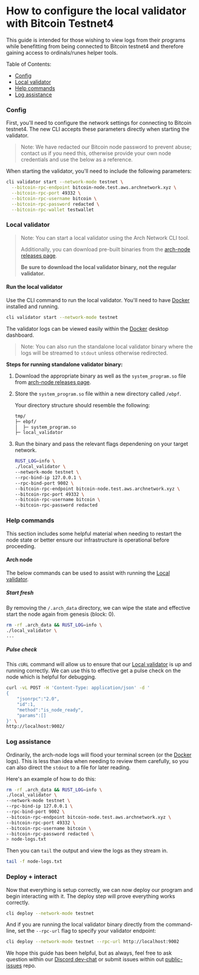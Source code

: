 # How to configure the local validator with Bitcoin Testnet4

This guide is intended for those wishing to view logs from their programs while benefitting from being connected to Bitcoin testnet4 and therefore gaining access to ordinals/runes helper tools.

Table of Contents:
- [Config]
- [Local validator]
- [Help commands]
- [Log assistance]

### Config

First, you'll need to configure the network settings for connecting to Bitcoin testnet4. The new CLI accepts these parameters directly when starting the validator.

> Note: We have redacted our Bitcoin node password to prevent abuse; contact us if you need this, otherwise provide your own node credentials and use the below as a reference.

When starting the validator, you'll need to include the following parameters:

```bash
cli validator start --network-mode testnet \
  --bitcoin-rpc-endpoint bitcoin-node.test.aws.archnetwork.xyz \
  --bitcoin-rpc-port 49332 \
  --bitcoin-rpc-username bitcoin \
  --bitcoin-rpc-password redacted \
  --bitcoin-rpc-wallet testwallet
```

### Local validator
> Note: You can start a local validator using the Arch Network CLI tool.
>
> Additionally, you can download pre-built binaries from the [arch-node releases page](https://github.com/Arch-Network/arch-node/releases). 
> 
> **Be sure to download the local validator binary, not the regular validator.**

#### Run the local validator
Use the CLI command to run the local validator. You'll need to have [Docker] installed and running.

```bash
cli validator start --network-mode testnet
```

The validator logs can be viewed easily within the [Docker] desktop dashboard.

> Note: You can also run the standalone local validator binary where the logs will be streamed to `stdout` unless otherwise redirected.

**Steps for running standalone validator binary:**
1. Download the appropriate binary as well as the `system_program.so` file from [arch-node releases page](https://github.com/Arch-Network/arch-node/releases/latest).
2. Store the `system_program.so` file within a new directory called `/ebpf`.

    Your directory structure should resemble the following:
    ```bash
    tmp/
    ├─ ebpf/
    │  ├─ system_program.so
    ├─ local_validator
    ```

3. Run the binary and pass the relevant flags dependening on your target network.
    ```bash
    RUST_LOG=info \
    ./local_validator \
    --network-mode testnet \
    --rpc-bind-ip 127.0.0.1 \
    --rpc-bind-port 9002 \
    --bitcoin-rpc-endpoint bitcoin-node.test.aws.archnetwork.xyz \
    --bitcoin-rpc-port 49332 \
    --bitcoin-rpc-username bitcoin \
    --bitcoin-rpc-password redacted
    ```

### Help commands
This section includes some helpful material when needing to restart the node state or better ensure our infrastructure is operational before proceeding.

#### Arch node

The below commands can be used to assist with running the [Local validator].

##### Start fresh

By removing the `/.arch_data` directory, we can wipe the state and effective start the node again from genesis (block: 0).

```bash
rm -rf .arch_data && RUST_LOG=info \
./local_validator \
...
```

##### Pulse check

This `cURL` command will allow us to ensure that our [Local validator] is up and running correctly. We can use this to effective get a pulse check on the node which is helpful for debugging.

```bash
curl -vL POST -H 'Content-Type: application/json' -d '
{
    "jsonrpc":"2.0",
    "id":1,
    "method":"is_node_ready",
    "params":[]
}' \
http://localhost:9002/
```

### Log assistance

Ordinarily, the arch-node logs will flood your terminal screen (or the [Docker] logs). This is less than idea when needing to review them carefully, so you can also direct the `stdout` to a file for later reading.

Here's an example of how to do this:
```bash
rm -rf .arch_data && RUST_LOG=info \
./local_validator \
--network-mode testnet \
--rpc-bind-ip 127.0.0.1 \
--rpc-bind-port 9002 \
--bitcoin-rpc-endpoint bitcoin-node.test.aws.archnetwork.xyz \
--bitcoin-rpc-port 49332 \
--bitcoin-rpc-username bitcoin \
--bitcoin-rpc-password redacted \
> node-logs.txt
```

Then you can `tail` the output and view the logs as they stream in.
```bash
tail -f node-logs.txt
```

### Deploy + interact
Now that everything is setup correctly, we can now deploy our program and begin interacting with it. The deploy step will prove everything works correctly.

```bash
cli deploy --network-mode testnet
```

And if you are running the local validator binary directly from the command-line, set the `--rpc-url` flag to specify your validator endpoint:
```bash
cli deploy --network-mode testnet --rpc-url http://localhost:9002
```

We hope this guide has been helpful, but as always, feel free to ask question within our [Discord dev-chat] or submit issues within out [public-issues] repo.

<!-- Internal -->
[Config]: #config
[Local validator]: #local-validator
[Help commands]: #help-commands
[Log assistance]: #log-assistance

<!-- External -->
[arch-node]: https://github.com/arch-network/arch-node/releases
[Docker]: https://docker.com
[Discord dev-chat]: https://discord.com/channels/1241112027963986001/1270921925991989268
[public-issues]: https://github.com/arch-network/public-issues
